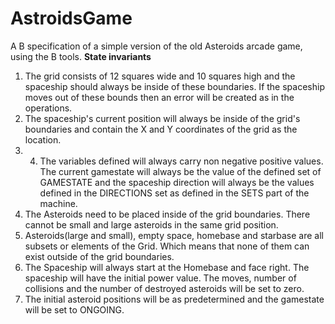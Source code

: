# AstroidsGame
A B specification of a simple version of the old Asteroids arcade game, using the B tools.
**State invariants**
1. The grid consists of 12 squares wide and 10 squares high and the spaceship should
always be inside of these boundaries. If the spaceship moves out of these bounds then
an error will be created as in the operations.
2. The spaceship's current position will always be inside of the grid's boundaries and
contain the X and Y coordinates of the grid as the location.
3. 4. The variables defined will always carry non negative positive values.
The current gamestate will always be the value of the defined set of GAMESTATE and the
spaceship direction will always be the values defined in the DIRECTIONS set as defined in
the SETS part of the machine.
5. The Asteroids need to be placed inside of the grid boundaries. There cannot be small
and large asteroids in the same grid position.
6. Asteroids(large and small), empty space, homebase and starbase are all subsets or
elements of the Grid. Which means that none of them can exist outside of the grid
boundaries.
7. The Spaceship will always start at the Homebase and face right. The spaceship will have
the initial power value. The moves, number of collisions and the number of destroyed
asteroids will be set to zero.
8. The initial asteroid positions will be as predetermined and the gamestate will be set to
ONGOING.
